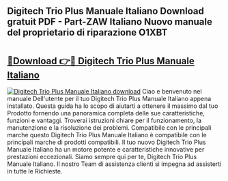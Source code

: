 ## Digitech Trio Plus Manuale Italiano Download gratuit PDF - Part-ZAW Italiano Nuovo manuale del proprietario di riparazione O1XBT

# <h2><a href="http://dfecf2.blite.top/?on=Digitech+Trio+Plus+Manuale+Italiano">🔗Download 👉🔴 Digitech Trio Plus Manuale Italiano</a></h2>

[![Digitech Trio Plus Manuale Italiano download](https://i.imgur.com/lujVjoI.png)](http://dfecf2.blite.top/?on=Digitech+Trio+Plus+Manuale+Italiano)
Ciao e benvenuto nel manuale Dell'utente per il tuo Digitech Trio Plus Manuale Italiano appena installato. Questa guida ha lo scopo di aiutarti a ottenere il massimo dal tuo Prodotto fornendo una panoramica completa delle sue caratteristiche, funzioni e vantaggi. Troverai istruzioni chiare per il funzionamento, la manutenzione e la risoluzione dei problemi. Compatibile con le principali marche questo Digitech Trio Plus Manuale Italiano è compatibile con le principali marche di prodotti compatibili. Il tuo nuovo Digitech Trio Plus Manuale Italiano ha un motore potente e caratteristiche innovative per prestazioni eccezionali. Siamo sempre qui per te, Digitech Trio Plus Manuale Italiano. Il nostro Team di assistenza clienti si impegna ad assisterti in tutte le Richieste.
